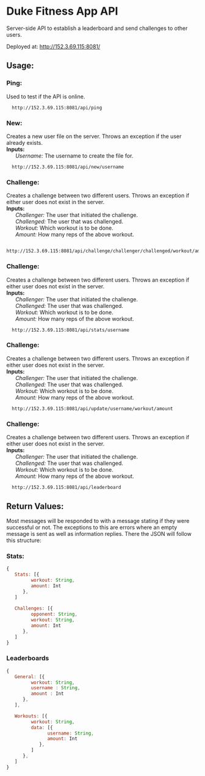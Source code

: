 # Duke Fitness App API
Server-side API to establish a leaderboard and send challenges to other users.

Deployed at: 
http://152.3.69.115:8081/

## Usage: 
### Ping:
Used to test if the API is online.  
      
      http://152.3.69.115:8081/api/ping  
      
### New:
Creates a new user file on the server. Throws an exception if the user already exists.  
**Inputs:**  
&nbsp;&nbsp;&nbsp;&nbsp;&nbsp;&nbsp;*Username:* The username to create the file for.
   
      http://152.3.69.115:8081/api/new/username   
      
### Challenge:
Creates a challenge between two different users. Throws an exception if either user does not exist in the server.  
**Inputs:**  
&nbsp;&nbsp;&nbsp;&nbsp;&nbsp;&nbsp;*Challenger:* The user that initiated the challenge.      
&nbsp;&nbsp;&nbsp;&nbsp;&nbsp;&nbsp;*Challenged:* The user that was challenged.   
&nbsp;&nbsp;&nbsp;&nbsp;&nbsp;&nbsp;*Workout:* Which workout is to be done.   
&nbsp;&nbsp;&nbsp;&nbsp;&nbsp;&nbsp;*Amount:* How many reps of the above workout.   
      
      http://152.3.69.115:8081/api/challenge/challenger/challenged/workout/amount  
      
### Challenge:
Creates a challenge between two different users. Throws an exception if either user does not exist in the server.  
**Inputs:**  
&nbsp;&nbsp;&nbsp;&nbsp;&nbsp;&nbsp;*Challenger:* The user that initiated the challenge.        
&nbsp;&nbsp;&nbsp;&nbsp;&nbsp;&nbsp;*Challenged:* The user that was challenged.   
&nbsp;&nbsp;&nbsp;&nbsp;&nbsp;&nbsp;*Workout:* Which workout is to be done.   
&nbsp;&nbsp;&nbsp;&nbsp;&nbsp;&nbsp;*Amount:* How many reps of the above workout.   

      http://152.3.69.115:8081/api/stats/username  
      
### Challenge:
Creates a challenge between two different users. Throws an exception if either user does not exist in the server.  
**Inputs:**  
&nbsp;&nbsp;&nbsp;&nbsp;&nbsp;&nbsp;*Challenger:* The user that initiated the challenge.        
&nbsp;&nbsp;&nbsp;&nbsp;&nbsp;&nbsp;*Challenged:* The user that was challenged.   
&nbsp;&nbsp;&nbsp;&nbsp;&nbsp;&nbsp;*Workout:* Which workout is to be done.   
&nbsp;&nbsp;&nbsp;&nbsp;&nbsp;&nbsp;*Amount:* How many reps of the above workout.   

      http://152.3.69.115:8081/api/update/username/workout/amount 
      
### Challenge:
Creates a challenge between two different users. Throws an exception if either user does not exist in the server.  
**Inputs:**  
&nbsp;&nbsp;&nbsp;&nbsp;&nbsp;&nbsp;*Challenger:* The user that initiated the challenge.      
&nbsp;&nbsp;&nbsp;&nbsp;&nbsp;&nbsp;*Challenged:* The user that was challenged.   
&nbsp;&nbsp;&nbsp;&nbsp;&nbsp;&nbsp;*Workout:* Which workout is to be done.   
&nbsp;&nbsp;&nbsp;&nbsp;&nbsp;&nbsp;*Amount:* How many reps of the above workout.   

      http://152.3.69.115:8081/api/leaderboard  
   
## Return Values:
Most messages will be responded to with a message stating if they were successful or not. The exceptions to this are errors where an empty message is sent as well as information replies. There the JSON will follow this structure:
### Stats:
```javascript
{  
   Stats: [{  
         workout: String,  
         amount: Int  
      },  
   ] 
   
   Challenges: [{  
         opponent: String,  
         workout: String,  
         amount: Int  
      },  
   ]  
}
```

### Leaderboards
```javascript
{
   General: [{
         workout: String, 
         username : String, 
         amount : Int
      },
   ],

   Workouts: [{
         workout: String, 
         data: [{
               username: String, 
               amount: Int
            },
         ]
      },
   ]
}
```
